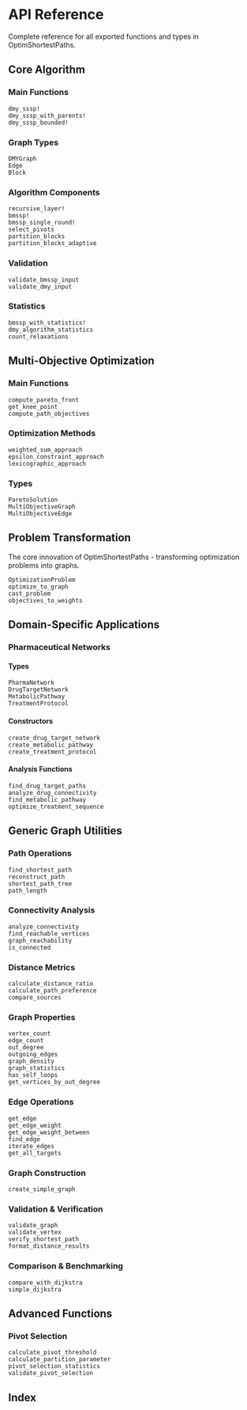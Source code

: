 # API Reference

Complete reference for all exported functions and types in OptimShortestPaths.

## Core Algorithm

### Main Functions

```@docs
dmy_sssp!
dmy_sssp_with_parents!
dmy_sssp_bounded!
```

### Graph Types

```@docs
DMYGraph
Edge
Block
```

### Algorithm Components

```@docs
recursive_layer!
bmssp!
bmssp_single_round!
select_pivots
partition_blocks
partition_blocks_adaptive
```

### Validation

```@docs
validate_bmssp_input
validate_dmy_input
```

### Statistics

```@docs
bmssp_with_statistics!
dmy_algorithm_statistics
count_relaxations
```

## Multi-Objective Optimization

### Main Functions

```@docs
compute_pareto_front
get_knee_point
compute_path_objectives
```

### Optimization Methods

```@docs
weighted_sum_approach
epsilon_constraint_approach
lexicographic_approach
```

### Types

```@docs
ParetoSolution
MultiObjectiveGraph
MultiObjectiveEdge
```

## Problem Transformation

The core innovation of OptimShortestPaths - transforming optimization problems into graphs.

```@docs
OptimizationProblem
optimize_to_graph
cast_problem
objectives_to_weights
```

## Domain-Specific Applications

### Pharmaceutical Networks

#### Types

```@docs
PharmaNetwork
DrugTargetNetwork
MetabolicPathway
TreatmentProtocol
```

#### Constructors

```@docs
create_drug_target_network
create_metabolic_pathway
create_treatment_protocol
```

#### Analysis Functions

```@docs
find_drug_target_paths
analyze_drug_connectivity
find_metabolic_pathway
optimize_treatment_sequence
```

## Generic Graph Utilities

### Path Operations

```@docs
find_shortest_path
reconstruct_path
shortest_path_tree
path_length
```

### Connectivity Analysis

```@docs
analyze_connectivity
find_reachable_vertices
graph_reachability
is_connected
```

### Distance Metrics

```@docs
calculate_distance_ratio
calculate_path_preference
compare_sources
```

### Graph Properties

```@docs
vertex_count
edge_count
out_degree
outgoing_edges
graph_density
graph_statistics
has_self_loops
get_vertices_by_out_degree
```

### Edge Operations

```@docs
get_edge
get_edge_weight
get_edge_weight_between
find_edge
iterate_edges
get_all_targets
```

### Graph Construction

```@docs
create_simple_graph
```

### Validation & Verification

```@docs
validate_graph
validate_vertex
verify_shortest_path
format_distance_results
```

### Comparison & Benchmarking

```@docs
compare_with_dijkstra
simple_dijkstra
```

## Advanced Functions

### Pivot Selection

```@docs
calculate_pivot_threshold
calculate_partition_parameter
pivot_selection_statistics
validate_pivot_selection
```

## Index

```@index
```
